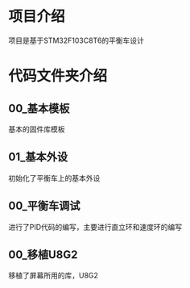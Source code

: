 # 项目介绍

项目是基于STM32F103C8T6的平衡车设计

# 代码文件夹介绍

## 00_基本模板

基本的固件库模板

## 01_基本外设

初始化了平衡车上的基本外设

## 00_平衡车调试

进行了PID代码的编写，主要进行直立环和速度环的编写

## 00_移植U8G2

移植了屏幕所用的库，U8G2